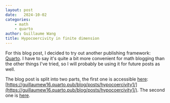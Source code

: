 ```yaml
---
layout: post
date:   2024-10-02
categories:
    - math
    - quarto
author: Guillaume Wang
title: Hypocoercivity in finite dimension
---
```


For this blog post, I decided to try out another publishing framework: [Quarto](https://quarto.org/docs/websites/).
I have to say it's quite a bit more convenient for math blogging than the other things I've tried, so I will probably be using it for future posts as well.

The blog post is split into two parts, the first one is accessible [here](https://guillaumew16.quarto.pub/blog/posts/hypocoercivity1/): 
[https://guillaumew16.quarto.pub/blog/posts/hypocoercivity1/](https://guillaumew16.quarto.pub/blog/posts/hypocoercivity1/).
The second one is [here](https://guillaumew16.quarto.pub/blog/posts/hypocoercivity2/).
